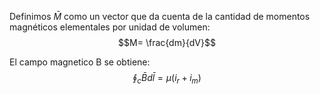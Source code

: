 Definimos $\bar{M}$ como un vector que da cuenta de la cantidad de momentos magnéticos elementales por unidad de volumen:
$$M= \frac{dm}{dV}$$

El campo magnetico B se obtiene:
$$\oint_{c}\bar{B}d\bar{l}=\mu(i_{r}+i_{m})$$